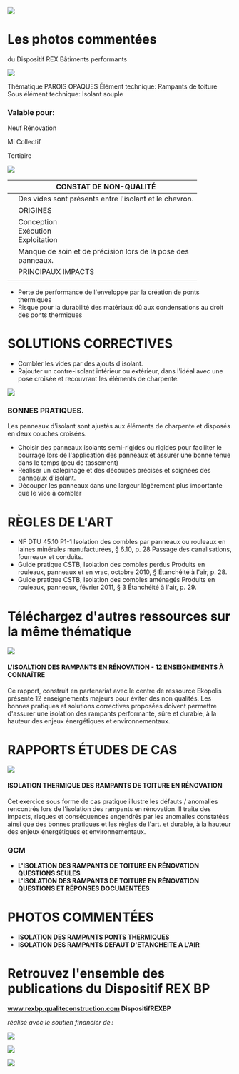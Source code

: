 ![](<images/Pont thermique isolant structure/_page_0_Picture_0.jpeg>)

# Les photos commentées

du Dispositif REX Bâtiments performants

![](<images/Pont thermique isolant structure/_page_0_Picture_3.jpeg>)

Thématique PAROIS OPAQUES Élément technique: Rampants de toiture Sous élément technique: Isolant souple

### Valable pour:

 Neuf Rénovation

 Mi Collectif

Tertiaire

![](<images/Pont thermique isolant structure/_page_0_Picture_10.jpeg>)

|  | CONSTAT DE NON-QUALITÉ                                          |
|--|-----------------------------------------------------------------|
|  | Des vides sont présents entre l'isolant et le chevron.          |
|  | ORIGINES                                                        |
|  | Conception<br>Exécution<br>Exploitation                         |
|  | Manque de soin et de précision lors de la pose des<br>panneaux. |
|  | PRINCIPAUX IMPACTS                                              |
|  |                                                                 |

- Perte de performance de l'enveloppe par la création de ponts thermiques
- Risque pour la durabilité des matériaux dû aux condensations au droit des ponts thermiques

# SOLUTIONS CORRECTIVES

- Combler les vides par des ajouts d'isolant.
- Rajouter un contre-isolant intérieur ou extérieur, dans l'idéal avec une pose croisée et recouvrant les éléments de charpente.

![](<images/Pont thermique isolant structure/_page_0_Picture_18.jpeg>)

### BONNES PRATIQUES.

Les panneaux d'isolant sont ajustés aux éléments de charpente et disposés en deux couches croisées.

- Choisir des panneaux isolants semi-rigides ou rigides pour faciliter le bourrage lors de l'application des panneaux et assurer une bonne tenue dans le temps (peu de tassement)
- Réaliser un calepinage et des découpes précises et soignées des panneaux d'isolant.
- Découper les panneaux dans une largeur légèrement plus importante que le vide à combler

# RÈGLES DE L'ART

- NF DTU 45.10 P1-1 Isolation des combles par panneaux ou rouleaux en laines minérales manufacturées, § 6.10, p. 28 Passage des canalisations, fourreaux et conduits.
- Guide pratique CSTB, Isolation des combles perdus Produits en rouleaux, panneaux et en vrac, octobre 2010, § Étanchéité à l'air, p. 28.
- Guide pratique CSTB, Isolation des combles aménagés Produits en rouleaux, panneaux, février 2011, § 3 Étanchéité à l'air, p. 29.

# Téléchargez d'autres ressources sur la même thématique

![](<images/Pont thermique isolant structure/_page_1_Picture_6.jpeg>)

#### **L'ISOALTION DES RAMPANTS EN RÉNOVATION - 12 ENSEIGNEMENTS À CONNAÎTRE**

Ce rapport, construit en partenariat avec le centre de ressource Ekopolis présente 12 enseignements majeurs pour éviter des non qualités. Les bonnes pratiques et solutions correctives proposées doivent permettre d'assurer une isolation des rampants performante, sûre et durable, à la hauteur des enjeux énergétiques et environnementaux.

# RAPPORTS ÉTUDES DE CAS

![](<images/Pont thermique isolant structure/_page_1_Picture_10.jpeg>)

#### **ISOLATION THERMIQUE DES RAMPANTS DE TOITURE EN RÉNOVATION**

Cet exercice sous forme de cas pratique illustre les défauts / anomalies rencontrés lors de l'isolation des rampants en rénovation. Il traite des impacts, risques et conséquences engendrés par les anomalies constatées ainsi que des bonnes pratiques et les règles de l'art. et durable, à la hauteur des enjeux énergétiques et environnementaux.

### QCM

- **L'ISOLATION DES RAMPANTS DE TOITURE EN RÉNOVATION QUESTIONS SEULES**
- **L'ISOLATION DES RAMPANTS DE TOITURE EN RÉNOVATION QUESTIONS ET RÉPONSES DOCUMENTÉES**

# PHOTOS COMMENTÉES

- **ISOLATION DES RAMPANTS PONTS THERMIQUES**
- **ISOLATION DES RAMPANTS DEFAUT D'ETANCHEITE A L'AIR**

# Retrouvez l'ensemble des publications du Dispositif REX BP

**www.rexbp.qualiteconstruction.com DispositifREXBP**

*réalisé avec le soutien financier de :*

![](<images/Pont thermique isolant structure/_page_1_Picture_23.jpeg>)

![](<images/Pont thermique isolant structure/_page_1_Picture_24.jpeg>)

![](<images/Pont thermique isolant structure/_page_1_Picture_25.jpeg>)